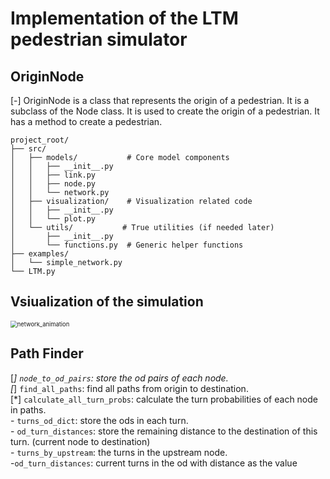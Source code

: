 # Implementation of the LTM pedestrian simulator

## OriginNode
[-] OriginNode is a class that represents the origin of a pedestrian. It is a subclass of the Node class. It is used to create the origin of a pedestrian. It has a method to create a pedestrian.

```
project_root/
├── src/
│   ├── models/           # Core model components
│   │   ├── __init__.py
│   │   ├── link.py
│   │   ├── node.py
│   │   └── network.py
│   ├── visualization/    # Visualization related code
│   │   ├── __init__.py
│   │   └── plot.py
│   └── utils/           # True utilities (if needed later)
│       ├── __init__.py
│       └── functions.py  # Generic helper functions
├── examples/
│   └── simple_network.py
└── LTM.py
```

## Vsiualization of the simulation

<img src="./README.assets/network_animation.gif" alt="network_animation" style="zoom: 67%;" />

## Path Finder
[*] `node_to_od_pairs`: store the od pairs of each node.  
[*] `find_all_paths`: find all paths from origin to destination.  
[*] `calculate_all_turn_probs`: calculate the turn probabilities of each node in paths.  
    - `turns_od_dict`: store the ods in each turn.  
    - `od_turn_distances`: store the remaining distance to the destination of this turn. (current node to destination)   
    - `turns_by_upstream`: the turns in the upstream node.  
    -`od_turn_distances`: current turns in the od with distance as the value
